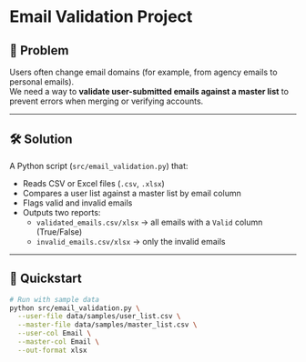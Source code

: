 # Email Validation Project

## 📌 Problem
Users often change email domains (for example, from agency emails to personal emails).  
We need a way to **validate user-submitted emails against a master list** to prevent errors when merging or verifying accounts.

---

## 🛠️ Solution
A Python script (`src/email_validation.py`) that:
- Reads CSV or Excel files (`.csv`, `.xlsx`)
- Compares a user list against a master list by email column
- Flags valid and invalid emails
- Outputs two reports:
  - `validated_emails.csv/xlsx` → all emails with a `Valid` column (True/False)
  - `invalid_emails.csv/xlsx` → only the invalid emails

---

## 🚀 Quickstart

```bash
# Run with sample data
python src/email_validation.py \
  --user-file data/samples/user_list.csv \
  --master-file data/samples/master_list.csv \
  --user-col Email \
  --master-col Email \
  --out-format xlsx
